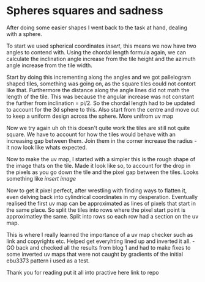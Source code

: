 # Spheres squares and sadness

After doing some easier shapes I went back to the task at hand, dealing with a sphere.

To start we used spherical coordinates *insert*, this means we now have two angles to contend
with. Using the chordal length formula again, we can calculate the inclination angle increase
from the tile height and the azimuth angle increase from the tile width.

Start by doing this incrementing along the angles and we got pallelogram shaped tiles, something was going on, 
as the square tiles could not contort like that. Furthermore the distance along the angle lines
did not math the length of the tile. This was because the angular increase was not constant the
further from inclination = pi/2. So the chordal length had to be updated to account for the 3d sphere
to this. Also start from the centre and move out to keep a uniform design across the sphere. More unifrom uv map

Now we try again uh oh this doesn't quite work the tiles are still not quite square.
We have to account for how the tiles would behave with an increasing gap between them.
Join them in the corner increase the radius - it now look like whats expected.

Now to make the uv map, I started with a simpler this is the rough shape of the image thats on the tile.
Made it look like so, to account for the drop in the pixels as you go down the tile and the pixel gap
between the tiles. Looks something like *insert image*

Now to get it pixel perfect, after wrestling with finding ways to flatten it, even delving back
into cylindrical coordinates in my desperation. Eventually realised the first uv map can be approximated
as lines of pixels that start in the same place. So split the tiles into rows where the pixel
start point is approximatley the same. Split into rows so each row had a section on the uv map.

This is where I really learned the importance of a uv map checker such as link and copyrights etc.
Helped get everyhting lined up and inverted it all. - GO back and checked all the results from blog 1 and
had to make fixes to some inverted uv maps that were not caught by gradients of the initial
ebu3373 pattern i used as a test.

Thank you for reading put it all into practive here link to repo